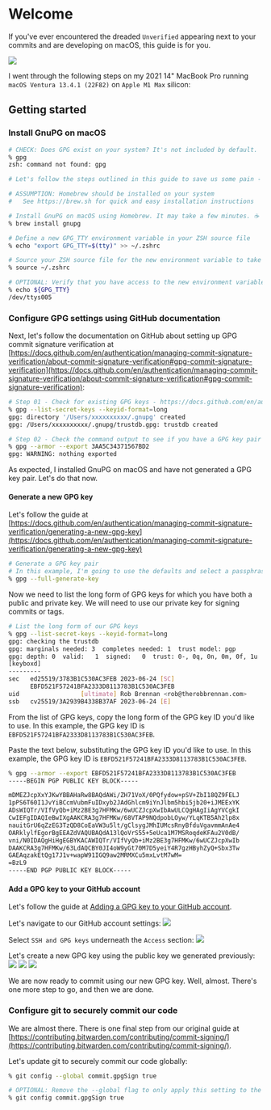 # Welcome
If you've ever encountered the dreaded `Unverified` appearing next to your commits and are developing on macOS, this guide is for you.

![](assets/00-github-commit-unverified.png)

I went through the following steps on my 2021 14" MacBook Pro running `macOS Ventura 13.4.1 (22F82)` on `Apple M1 Max` silicon:

## Getting started

### Install GnuPG on macOS
```sh
# CHECK: Does GPG exist on your system? It's not included by default.
% gpg
zsh: command not found: gpg

# Let's follow the steps outlined in this guide to save us some pain - https://contributing.bitwarden.com/contributing/commit-signing/

# ASSUMPTION: Homebrew should be installed on your system
#   See https://brew.sh for quick and easy installation instructions

# Install GnuPG on macOS using Homebrew. It may take a few minutes. ☕️
% brew install gnupg

# Define a new GPG_TTY environment variable in your ZSH source file
% echo "export GPG_TTY=$(tty)" >> ~/.zshrc

# Source your ZSH source file for the new environment variable to take effect
% source ~/.zshrc

# OPTIONAL: Verify that you have access to the new environment variable
% echo ${GPG_TTY}
/dev/ttys005
```

### Configure GPG settings using GitHub documentation
Next, let's follow the documentation on GitHub about setting up GPG commit signature verification at [https://docs.github.com/en/authentication/managing-commit-signature-verification/about-commit-signature-verification#gpg-commit-signature-verification](https://docs.github.com/en/authentication/managing-commit-signature-verification/about-commit-signature-verification#gpg-commit-signature-verification):

```sh
# Step 01 - Check for existing GPG keys - https://docs.github.com/en/authentication/managing-commit-signature-verification/checking-for-existing-gpg-keys
% gpg --list-secret-keys --keyid-format=long
gpg: directory '/Users/xxxxxxxxxx/.gnupg' created
gpg: /Users/xxxxxxxxxx/.gnupg/trustdb.gpg: trustdb created

# Step 02 - Check the command output to see if you have a GPG key pair
% gpg --armor --export 3AA5C34371567BD2
gpg: WARNING: nothing exported
```

As expected, I installed GnuPG on macOS and have not generated a GPG key pair. Let's do that now.

#### Generate a new GPG key
Let's follow the guide at [https://docs.github.com/en/authentication/managing-commit-signature-verification/generating-a-new-gpg-key](https://docs.github.com/en/authentication/managing-commit-signature-verification/generating-a-new-gpg-key)

```sh
# Generate a GPG key pair
# In this example, I'm going to use the defaults and select a passphrase
% gpg --full-generate-key
```

Now we need to list the long form of GPG keys for which you have both a public and private key. We will need to use our private key for signing commits or tags.

```sh
# List the long form of our GPG keys
% gpg --list-secret-keys --keyid-format=long
gpg: checking the trustdb
gpg: marginals needed: 3  completes needed: 1  trust model: pgp
gpg: depth: 0  valid:   1  signed:   0  trust: 0-, 0q, 0n, 0m, 0f, 1u
[keyboxd]
---------
sec   ed25519/3783B1C530AC3FEB 2023-06-24 [SC]
      EBFD521F57241BFA2333D8113783B1C530AC3FEB
uid                 [ultimate] Rob Brennan <rob@therobbrennan.com>
ssb   cv25519/3A2939B4338B37AF 2023-06-24 [E]
```

From the list of GPG keys, copy the long form of the GPG key ID you'd like to use. In this example, the GPG key ID is `EBFD521F57241BFA2333D8113783B1C530AC3FEB`.

Paste the text below, substituting the GPG key ID you'd like to use. In this example, the GPG key ID is `EBFD521F57241BFA2333D8113783B1C530AC3FEB`.

```sh
% gpg --armor --export EBFD521F57241BFA2333D8113783B1C530AC3FEB
-----BEGIN PGP PUBLIC KEY BLOCK-----

mDMEZJcpXxYJKwYBBAHaRw8BAQdAWi/ZH71VoX/0PQfydow+pSV+ZbI18QZ9FELJ
1pPS6T60I1JvYiBCcmVubmFuIDxyb2JAdGhlcm9iYnJlbm5hbi5jb20+iJMEExYK
ADsWIQTr/VIfVyQb+iMz2BE3g7HFMKw/6wUCZJcpXwIbAwULCQgHAgIiAgYVCgkI
CwIEFgIDAQIeBwIXgAAKCRA3g7HFMKw/68VTAP9NQdpobLOyw/YLqKTB5Ah2lp8x
nauitGrU6qZzEG3TzQD8CoEaVW3u5lt/gClsygJMhIUMcsRnyBfduVgavmmAnAe4
OARklylfEgorBgEEAZdVAQUBAQdA13lQoVrS55+5eUca1M7MSRoqdeKFAu2V0dB/
vni/N0IDAQgHiHgEGBYKACAWIQTr/VIfVyQb+iMz2BE3g7HFMKw/6wUCZJcpXwIb
DAAKCRA3g7HFMKw/63LdAQCBY0JI4oW9yGt70M7D5yeiY4R7gzHByhZyQ+Sbx3Tw
GAEAqzakEtQg17J1v+wapW91IGQ9aw2MRMXCu5mxLvtM7wM=
=BzL9
-----END PGP PUBLIC KEY BLOCK-----
```

#### Add a GPG key to your GitHub account
Let's follow the guide at [Adding a GPG key to your GitHub account](https://docs.github.com/en/authentication/managing-commit-signature-verification/adding-a-gpg-key-to-your-github-account).

Let's navigate to our GitHub account settings:
![](assets/01-github-account-settings.png)

Select `SSH and GPG keys` underneath the `Access` section:
![](assets/02-github-account-access-ssh-and-gpg-keys-before.png)

Let's create a new GPG key using the public key we generated previously:
![](assets/03-github-account-access-ssh-and-gpg-keys-new-gpg-key.png)
![](assets/04-github-account-access-ssh-and-gpg-keys-new-gpg-key-add-new.png)
![](assets/05-github-account-access-ssh-and-gpg-keys-after.png)

We are now ready to commit using our new GPG key. Well, almost. There's one more step to go, and then we are done.

### Configure git to securely commit our code
We are almost there. There is one final step from our original guide at [https://contributing.bitwarden.com/contributing/commit-signing/](https://contributing.bitwarden.com/contributing/commit-signing/).

Let's update git to securely commit our code globally:

```sh
% git config --global commit.gpgSign true

# OPTIONAL: Remove the --global flag to only apply this setting to the current repository
% git config commit.gpgSign true
```

